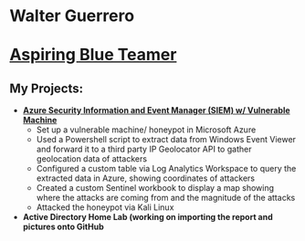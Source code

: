 <h1>Walter Guerrero <br/>
<br>
<a href="https://github.com/walterg7">Aspiring Blue Teamer</a>

<h2>My Projects:</h2>

- <b><a href = "https://github.com/walterg7/azure_siem"> Azure Security Information and Event Manager (SIEM) w/ Vulnerable Machine</a></b>
  - Set up a vulnerable machine/ honeypot in Microsoft Azure
  - Used a Powershell script to extract data from Windows Event Viewer and forward it to a third party IP Geolocator API to gather geolocation data of attackers
  - Configured a custom table via Log Analytics Workspace to query the extracted data in Azure, showing coordinates of attackers
  - Created a custom Sentinel workbook to display a map showing where the attacks are coming from and the magnitude of the attacks
  - Attacked the honeypot via Kali Linux 
- <b>Active Directory Home Lab (working on importing the report and pictures onto GitHub</b>
